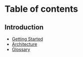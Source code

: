 # Table of contents

## Introduction

* [Getting Started](README.md)
* [Architecture](introduction/architecture.md)
* [Glossary](introduction/glossary.md)
